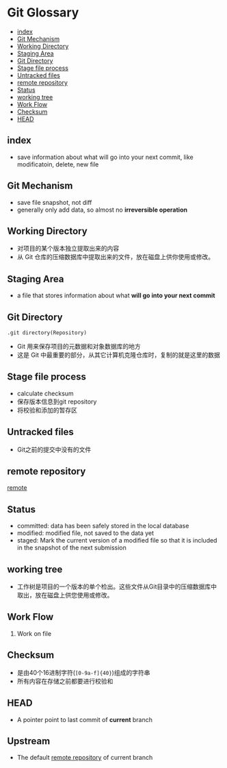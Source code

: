# Git Glossary

* [index](#index)
* [Git Mechanism](#git-mechanism)
* [Working Directory](#working-directory)
* [Staging Area](#staging-area)
* [Git Directory](#git-directory)
* [Stage file process](#stage-file-process)
* [Untracked files](#untracked-files)
* [remote repository](#remote-repository)
* [Status](#status)
* [working tree](#working-tree)
* [Work Flow](#work-flow)
* [Checksum](#checksum)
* [HEAD](#head)

## index

- save information about what will go into your next commit, like modificatoin, delete, new file

## Git Mechanism

- save file snapshot, not diff
- generally only add data, so almost no **irreversible operation**

## Working Directory

- 对项目的某个版本独立提取出来的内容
- 从 Git 仓库的压缩数据库中提取出来的文件，放在磁盘上供你使用或修改。

## Staging Area

- a file that stores information about what **will go into your next commit**

## Git Directory

`.git directory(Repository)`

- Git 用来保存项目的元数据和对象数据库的地方
- 这是 Git 中最重要的部分，从其它计算机克隆仓库时，复制的就是这里的数据

## Stage file process

- calculate checksum
- 保存版本信息到git repository
- 将校验和添加的暂存区

## Untracked files

- Git之前的提交中没有的文件

## remote repository

[remote](git-remote.md)

## Status

- committed: data has been safely stored in the local database
- modified: modified file, not saved to the data yet
- staged: Mark the current version of a modified file so that it is included in the snapshot of the next submission

## working tree

- 工作树是项目的一个版本的单个检出。这些文件从Git目录中的压缩数据库中取出，放在磁盘上供您使用或修改。

## Work Flow

1. Work on file

## Checksum

- 是由40个16进制字符(`[0-9a-f]{40}`)组成的字符串
- 所有内容在存储之前都要进行校验和

## HEAD

- A pointer point to last commit of **current** branch

## Upstream

- The default [remote repository](git-remote.md) of current branch
